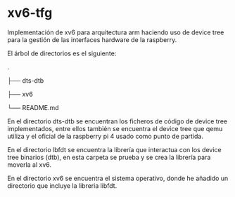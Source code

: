 # xv6-tfg

Implementación de xv6 para arquitectura arm haciendo uso de device tree para la gestión de las interfaces hardware de la raspberry.

El árbol de directorios es el siguiente:

.

├── dts-dtb

├── xv6

└── README.md

En el directorio dts-dtb se encuentran los ficheros de código de device tree implementados, entre ellos también se encuentra el device tree que qemu utiliza y el oficial de la raspberry pi 4 usado como punto de partida.

En el directorio lbfdt se encuentra la librería que interactua con los device tree binarios (dtb), en esta carpeta se prueba y se crea la librería para moverla al xv6.

En el directorio xv6 se encuentra el sistema operativo, donde he añadido un directorio que incluye la libreria libfdt.
